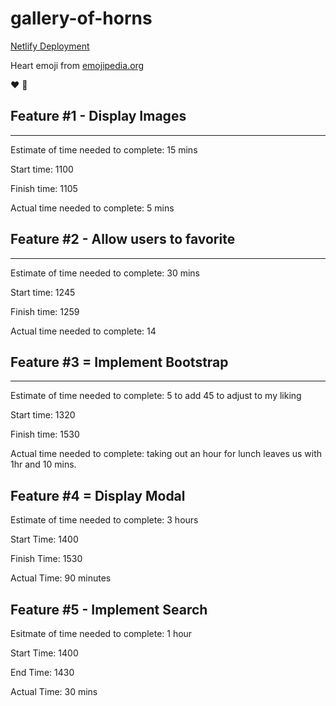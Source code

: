 # gallery-of-horns

[Netlify Deployment](https://tb-gallery-of-horns.netlify.app/)

Heart emoji from [emojipedia.org](https://emojipedia.org/red-heart/)

❤️ 🤍

## Feature #1 - Display Images

---
Estimate of time needed to complete: 15 mins

Start time: 1100

Finish time: 1105

Actual time needed to complete: 5 mins

## Feature #2 - Allow users to favorite

---
Estimate of time needed to complete: 30 mins

Start time: 1245

Finish time: 1259

Actual time needed to complete: 14

## Feature #3 = Implement Bootstrap

---
Estimate of time needed to complete: 5 to add 45 to adjust to my liking

Start time: 1320

Finish time: 1530

Actual time needed to complete: taking out an hour for lunch leaves us with 1hr and 10 mins.

## Feature #4 = Display Modal

Estimate of time needed to complete: 3 hours

Start Time: 1400

Finish Time: 1530

Actual Time: 90 minutes

## Feature #5 - Implement Search

Esitmate of time needed to complete: 1 hour

Start Time: 1400

End Time: 1430

Actual Time: 30 mins